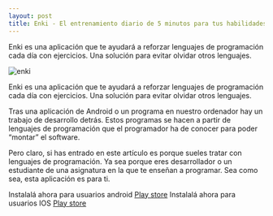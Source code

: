 ```yaml
---
layout: post
title: Enki - El entrenamiento diario de 5 minutos para tus habilidades dev.
---
```


Enki es una aplicación que te ayudará a reforzar lenguajes de programación cada día con ejercicios. Una solución para evitar olvidar otros lenguajes.

![enki](https://i.imgur.com/h2i2jZY.jpg)

Enki es una aplicación que te ayudará a reforzar lenguajes de programación cada día con ejercicios. Una solución para evitar olvidar otros lenguajes.

Tras una aplicación de Android o un programa en nuestro ordenador hay un trabajo de desarrollo detrás. Estos programas se hacen a partir de lenguajes de programación que el programador ha de conocer para poder “montar” el software.

Pero claro, si has entrado en este artículo es porque sueles tratar con lenguajes de programación. Ya sea porque eres desarrollador o un estudiante de una asignatura en la que te enseñan a programar. Sea como sea, esta aplicación es para ti.

Instalalá ahora para usuarios android [Play store](https://play.google.com/store/apps/details?id=com.enki.insights&hl=es)
Instalalá ahora para usuarios IOS [Play store](https://itunes.apple.com/us/app/enki-improve-programming-skills-learn-to-code/id993753145?mt=8)
